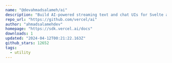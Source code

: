 ```yaml
---
name: "@devahmadsalameh/ai"
description: "Build AI-powered streaming text and chat UIs for Svelte apps."
repo_url: "https://github.com/vercel/ai"
author: "ahmadsalamehdev"
homepage: "https://sdk.vercel.ai/docs"
downloads: 1
updated: "2024-04-12T00:21:22.163Z"
github_stars: 12652
tags: 
  - utility
---
```

